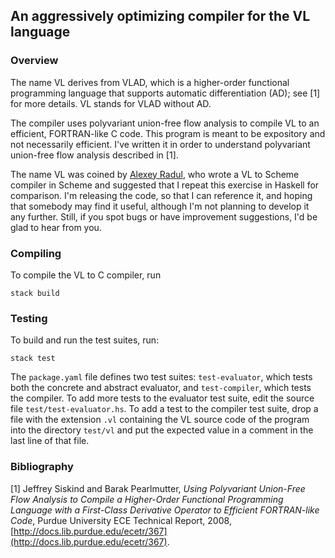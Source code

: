 ## An aggressively optimizing compiler for the VL language

### Overview

The name VL derives from VLAD, which is a higher-order functional
programming language that supports automatic differentiation (AD); see
[1] for more details.  VL stands for VLAD without AD.

The compiler uses polyvariant union-free flow analysis to compile VL
to an efficient, FORTRAN-like C code.  This program is meant to be
expository and not necessarily efficient.  I've written it in order to
understand polyvariant union-free flow analysis described in [1].

The name VL was coined by [Alexey Radul](http://alexey.radul.name),
who wrote a VL to Scheme compiler in Scheme and suggested that I
repeat this exercise in Haskell for comparison.  I'm releasing the
code, so that I can reference it, and hoping that somebody may find it
useful, although I'm not planning to develop it any further.  Still,
if you spot bugs or have improvement suggestions, I'd be glad to hear
from you.

### Compiling

To compile the VL to C compiler, run

	stack build

### Testing

To build and run the test suites, run:

	stack test

The `package.yaml` file defines two test suites: `test-evaluator`,
which tests both the concrete and abstract evaluator, and
`test-compiler`, which tests the compiler.  To add more tests to the
evaluator test suite, edit the source file `test/test-evaluator.hs`.
To add a test to the compiler test suite, drop a file with the
extension `.vl` containing the VL source code of the program into the
directory `test/vl` and put the expected value in a comment in the
last line of that file.

### Bibliography

[1] Jeffrey Siskind and Barak Pearlmutter, _Using Polyvariant
Union-Free Flow Analysis to Compile a Higher-Order Functional
Programming Language with a First-Class Derivative Operator to
Efficient FORTRAN-like Code_, Purdue University ECE Technical Report,
2008, [http://docs.lib.purdue.edu/ecetr/367](http://docs.lib.purdue.edu/ecetr/367).
